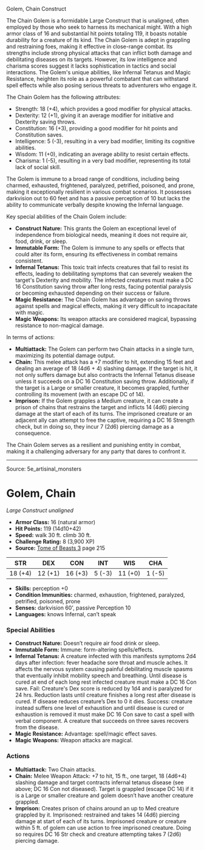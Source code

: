 <MonsterName/>Golem, Chain</MonsterName>
<CreatureType/>Construct</CreatureType>

<summary>The Chain Golem is a formidable Large Construct that is unaligned, often employed by those who seek to harness its mechanical might. With a high armor class of 16 and substantial hit points totaling 119, it boasts notable durability for a creature of its kind. The Chain Golem is adept in grappling and restraining foes, making it effective in close-range combat. Its strengths include strong physical attacks that can inflict both damage and debilitating diseases on its targets. However, its low intelligence and charisma scores suggest it lacks sophistication in tactics and social interactions. The Golem's unique abilities, like Infernal Tetanus and Magic Resistance, heighten its role as a powerful combatant that can withstand spell effects while also posing serious threats to adventurers who engage it.</summary>

<detail>

The Chain Golem has the following attributes:
- Strength: 18 (+4), which provides a good modifier for physical attacks.
- Dexterity: 12 (+1), giving it an average modifier for initiative and Dexterity saving throws.
- Constitution: 16 (+3), providing a good modifier for hit points and Constitution saves.
- Intelligence: 5 (-3), resulting in a very bad modifier, limiting its cognitive abilities.
- Wisdom: 11 (+0), indicating an average ability to resist certain effects.
- Charisma: 1 (-5), resulting in a very bad modifier, representing its total lack of social skill.

The Golem is immune to a broad range of conditions, including being charmed, exhausted, frightened, paralyzed, petrified, poisoned, and prone, making it exceptionally resilient in various combat scenarios. It possesses darkvision out to 60 feet and has a passive perception of 10 but lacks the ability to communicate verbally despite knowing the Infernal language.

Key special abilities of the Chain Golem include:
- **Construct Nature:** This grants the Golem an exceptional level of independence from biological needs, meaning it does not require air, food, drink, or sleep.
- **Immutable Form:** The Golem is immune to any spells or effects that could alter its form, ensuring its effectiveness in combat remains consistent.
- **Infernal Tetanus:** This toxic trait infects creatures that fail to resist its effects, leading to debilitating symptoms that can severely weaken the target's Dexterity and mobility. The infected creatures must make a DC 16 Constitution saving throw after long rests, facing potential paralysis or becoming exhausted depending on their success or failure.
- **Magic Resistance:** The Chain Golem has advantage on saving throws against spells and magical effects, making it very difficult to incapacitate with magic.
- **Magic Weapons:** Its weapon attacks are considered magical, bypassing resistance to non-magical damage.

In terms of actions:
- **Multiattack:** The Golem can perform two Chain attacks in a single turn, maximizing its potential damage output.
- **Chain:** This melee attack has a +7 modifier to hit, extending 15 feet and dealing an average of 18 (4d6 + 4) slashing damage. If the target is hit, it not only suffers damage but also contracts the Infernal Tetanus disease unless it succeeds on a DC 16 Constitution saving throw. Additionally, if the target is a Large or smaller creature, it becomes grappled, further controlling its movement (with an escape DC of 14).
- **Imprison:** If the Golem grapples a Medium creature, it can create a prison of chains that restrains the target and inflicts 14 (4d6) piercing damage at the start of each of its turns. The imprisoned creature or an adjacent ally can attempt to free the captive, requiring a DC 16 Strength check, but in doing so, they incur 7 (2d6) piercing damage as a consequence.

The Chain Golem serves as a resilient and punishing entity in combat, making it a challenging adversary for any party that dares to confront it.</detail>



---

Source: 5e_artisinal_monsters

# Golem, Chain

*Large* *Construct* *unaligned*

- **Armor Class:** 16 (natural armor)
- **Hit Points:** 119 (14d10+42)
- **Speed:** walk 30 ft. climb 30 ft.
- **Challenge Rating:** 8 (3,900 XP)
- **Source:** [Tome of Beasts 3](https://koboldpress.com/kpstore/product/tome-of-beasts-3-for-5th-edition/) page 215

| STR | DEX | CON | INT | WIS | CHA |
| --- | --- | --- | --- | --- | --- |
| 18 (+4) | 12 (+1) | 16 (+3) | 5 (-3) | 11 (+0) | 1 (-5) |

- **Skills:** perception +0
- **Condition Immunities:** charmed, exhaustion, frightened, paralyzed, petrified, poisoned, prone
- **Senses:** darkvision 60', passive Perception 10
- **Languages:** knows Infernal, can’t speak

### Special Abilities

- **Construct Nature:** Doesn’t require air food drink or sleep.
- **Immutable Form:** Immune: form-altering spells/effects.
- **Infernal Tetanus:** A creature infected with this manifests symptoms 2d4 days after infection: fever headache sore throat and muscle aches. It affects the nervous system causing painful debilitating muscle spasms that eventually inhibit mobility speech and breathing. Until disease is cured at end of each long rest infected creature must make a DC 16 Con save. Fail: Creature's Dex score is reduced by 1d4 and is paralyzed for 24 hrs. Reduction lasts until creature finishes a long rest after disease is cured. If disease reduces creature’s Dex to 0 it dies. Success: creature instead suffers one level of exhaustion and until disease is cured or exhaustion is removed it must make DC 16 Con save to cast a spell with verbal component. A creature that succeeds on three saves recovers from the disease.
- **Magic Resistance:** Advantage: spell/magic effect saves.
- **Magic Weapons:** Weapon attacks are magical.

### Actions

- **Multiattack:** Two Chain attacks.
- **Chain:** Melee Weapon Attack: +7 to hit, 15 ft., one target, 18 (4d6+4) slashing damage and target contracts infernal tetanus disease (see above; DC 16 Con not diseased). Target is grappled (escape DC 14) if it is a Large or smaller creature and golem doesn’t have another creature grappled.
- **Imprison:** Creates prison of chains around an up to Med creature grappled by it. Imprisoned: restrained and takes 14 (4d6) piercing damage at start of each of its turns. Imprisoned creature or creature within 5 ft. of golem can use action to free imprisoned creature. Doing so requires DC 16 Str check and creature attempting takes 7 (2d6) piercing damage.




